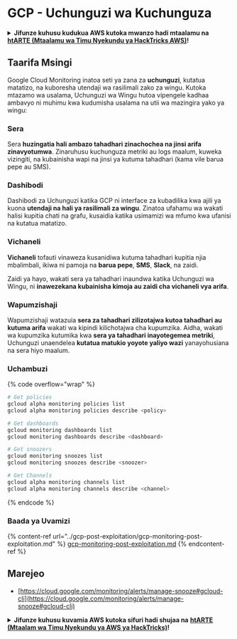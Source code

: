 # GCP - Uchunguzi wa Kuchunguza

<details>

<summary><strong>Jifunze kuhusu kudukua AWS kutoka mwanzo hadi mtaalamu na</strong> <a href="https://training.hacktricks.xyz/courses/arte"><strong>htARTE (Mtaalamu wa Timu Nyekundu ya HackTricks AWS)</strong></a><strong>!</strong></summary>

Njia nyingine za kusaidia HackTricks:

* Ikiwa unataka kuona **kampuni yako ikitangazwa kwenye HackTricks** au **kupakua HackTricks kwa PDF** Angalia [**MIPANGO YA KUJIUNGA**](https://github.com/sponsors/carlospolop)!
* Pata [**bidhaa rasmi za PEASS & HackTricks**](https://peass.creator-spring.com)
* Gundua [**Familia ya PEASS**](https://opensea.io/collection/the-peass-family), mkusanyiko wetu wa [**NFTs**](https://opensea.io/collection/the-peass-family) za kipekee
* **Jiunge na** 💬 [**Kikundi cha Discord**](https://discord.gg/hRep4RUj7f) au kikundi cha [**telegram**](https://t.me/peass) au **fuata** kwenye **Twitter** 🐦 [**@carlospolopm**](https://twitter.com/carlospolopm)**.**
* **Shiriki mbinu zako za kudukua kwa kuwasilisha PRs kwa** [**HackTricks**](https://github.com/carlospolop/hacktricks) na [**HackTricks Cloud**](https://github.com/carlospolop/hacktricks-cloud) repos za github.

</details>

## Taarifa Msingi

Google Cloud Monitoring inatoa seti ya zana za **uchunguzi**, kutatua matatizo, na kuboresha utendaji wa rasilimali zako za wingu. Kutoka mtazamo wa usalama, Uchunguzi wa Wingu hutoa vipengele kadhaa ambavyo ni muhimu kwa kudumisha usalama na utii wa mazingira yako ya wingu:

### Sera

Sera **huzingatia hali ambazo tahadhari zinachochea na jinsi arifa zinavyotumwa**. Zinaruhusu kuchunguza metriki au logs maalum, kuweka vizingiti, na kubainisha wapi na jinsi ya kutuma tahadhari (kama vile barua pepe au SMS).

### Dashibodi

Dashibodi za Uchunguzi katika GCP ni interface za kubadilika kwa ajili ya kuona **utendaji na hali ya rasilimali za wingu**. Zinatoa ufahamu wa wakati halisi kupitia chati na grafu, kusaidia katika usimamizi wa mfumo kwa ufanisi na kutatua matatizo.

### Vichaneli

**Vichaneli** tofauti vinaweza kusanidiwa kutuma tahadhari kupitia njia mbalimbali, ikiwa ni pamoja na **barua pepe**, **SMS**, **Slack**, na zaidi.

Zaidi ya hayo, wakati sera ya tahadhari inaundwa katika Uchunguzi wa Wingu, ni **inawezekana kubainisha kimoja au zaidi cha vichaneli vya arifa**.

### Wapumzishaji

Wapumzishaji watazuia **sera za tahadhari zilizotajwa kutoa tahadhari au kutuma arifa** wakati wa kipindi kilichotajwa cha kupumzika. Aidha, wakati wa kupumzika kutumika kwa **sera ya tahadhari inayotegemea metriki**, Uchunguzi unaendelea **kutatua matukio yoyote yaliyo wazi** yanayohusiana na sera hiyo maalum.

### Uchambuzi

{% code overflow="wrap" %}
```bash
# Get policies
gcloud alpha monitoring policies list
gcloud alpha monitoring policies describe <policy>

# Get dashboards
gcloud monitoring dashboards list
gcloud monitoring dashboards describe <dashboard>

# Get snoozers
gcloud monitoring snoozes list
gcloud monitoring snoozes describe <snoozer>

# Get Channels
gcloud alpha monitoring channels list
gcloud alpha monitoring channels describe <channel>
```
{% endcode %}

### Baada ya Uvamizi

{% content-ref url="../gcp-post-exploitation/gcp-monitoring-post-exploitation.md" %}
[gcp-monitoring-post-exploitation.md](../gcp-post-exploitation/gcp-monitoring-post-exploitation.md)
{% endcontent-ref %}

## Marejeo

* [https://cloud.google.com/monitoring/alerts/manage-snooze#gcloud-cli](https://cloud.google.com/monitoring/alerts/manage-snooze#gcloud-cli)

<details>

<summary><strong>Jifunze kuhusu kuvamia AWS kutoka sifuri hadi shujaa na</strong> <a href="https://training.hacktricks.xyz/courses/arte"><strong>htARTE (Mtaalam wa Timu Nyekundu ya AWS ya HackTricks)</strong></a><strong>!</strong></summary>

Njia nyingine za kusaidia HackTricks:

* Ikiwa unataka kuona **kampuni yako ikitangazwa kwenye HackTricks** au **kupakua HackTricks kwa muundo wa PDF** Angalia [**MIPANGO YA KUJIUNGA**](https://github.com/sponsors/carlospolop)!
* Pata [**bidhaa rasmi za PEASS & HackTricks**](https://peass.creator-spring.com)
* Gundua [**Familia ya PEASS**](https://opensea.io/collection/the-peass-family), mkusanyiko wetu wa [**NFTs**](https://opensea.io/collection/the-peass-family) ya kipekee
* **Jiunge na** 💬 [**Kikundi cha Discord**](https://discord.gg/hRep4RUj7f) au kikundi cha [**telegram**](https://t.me/peass) au **nifuatilie** kwenye **Twitter** 🐦 [**@carlospolopm**](https://twitter.com/carlospolopm)**.**
* **Shiriki mbinu zako za kuvamia kwa kuwasilisha PRs kwa** [**HackTricks**](https://github.com/carlospolop/hacktricks) na [**HackTricks Cloud**](https://github.com/carlospolop/hacktricks-cloud) repos za github.

</details>
